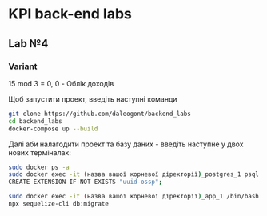 # KPI back-end labs
 ## Lab №4
 ### Variant

15 mod 3 = 0, 0 - Облік доходів
 
Щоб запустити проект, введіть наступні команди
```bash
git clone https://github.com/daleogont/backend_labs
cd backend_labs
docker-compose up --build
```
 Далі аби налагодити проект та базу даних - введіть наступне у двох нових терміналах:

```bash
sudo docker ps -a
sudo docker exec -it (назва вашої корневої діректорії)_postgres_1 psql -U postgres
CREATE EXTENSION IF NOT EXISTS "uuid-ossp";
```
```bash
sudo docker exec -it (назва вашої корневої діректорії)_app_1 /bin/bash
npx sequelize-cli db:migrate
```
 
